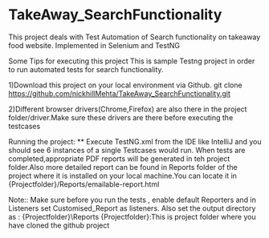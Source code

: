 # TakeAway_SearchFunctionality
This project deals with Test Automation of Search functionality on takeaway food website. Implemented in Selenium and TestNG



Some Tips for executing this project
This is sample Testng project in order to run automated tests for search functionality.

1)Download this project on your local environment via Github. git clone https://github.com/nickhillMehta/TakeAway_SearchFunctionality.git

2)Different browser drivers(Chrome,Firefox) are also there in the project folder/driver.Make sure these drivers are there before executing the testcases

Running the project: ** Execute TestNG.xml from the IDE like IntelliJ and you should see 6 instances of a single Testcases would run. When tests are completed,appropriate PDF reports will be generated in teh project folder.Also more detailed report can be found in Reports folder of the project where it is installed on your local machine.You can locate it in {Projectfolder}/Reports/emailable-report.html

Note:: Make sure before you run the tests , enable default Reporters and in Listeners set Customised_Report as listeners. Also set the output directory as : {Projectfolder}\Reports {Projectfolder}:This is project folder where you have cloned the github project


